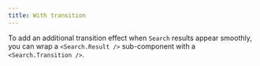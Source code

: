 ```yaml
---
title: With transition
---
```


To add an additional transition effect when `Search` results appear smoothly, you can wrap a `<Search.Result />` sub-component with a `<Search.Transition />`.
